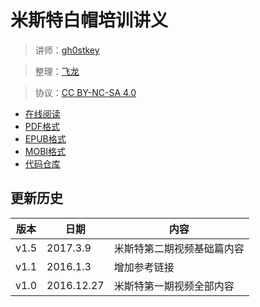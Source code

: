 # 米斯特白帽培训讲义

> 讲师：[gh0stkey](https://www.zhihu.com/people/gh0stkey/answers)

> 整理：[飞龙](https://github.com/)

> 协议：[CC BY-NC-SA 4.0](http://creativecommons.org/licenses/by-nc-sa/4.0/)

+ [在线阅读](https://www.gitbook.com/book/wizardforcel/mst-sec-lecture-notes/details)
+ [PDF格式](https://www.gitbook.com/download/pdf/book/wizardforcel/mst-sec-lecture-notes)
+ [EPUB格式](https://www.gitbook.com/download/epub/book/wizardforcel/mst-sec-lecture-notes)
+ [MOBI格式](https://www.gitbook.com/download/mobi/book/wizardforcel/mst-sec-lecture-notes)
+ [代码仓库](https://github.com/wizardforcel/mst-sec-lecture-notes)

## 更新历史

| 版本 | 日期 | 内容 |
| --- | --- | --- |
| v1.5 | 2017.3.9 | 米斯特第二期视频基础篇内容 |
| v1.1 | 2016.1.3 | 增加参考链接 |
| v1.0 | 2016.12.27 | 米斯特第一期视频全部内容 |